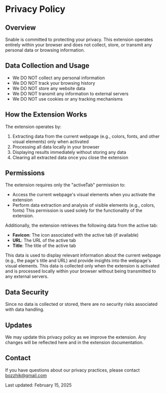 # Privacy Policy

## Overview

Snable is committed to protecting your privacy. This extension operates entirely within your browser and does not collect, store, or transmit any personal data or browsing information.

## Data Collection and Usage

- We DO NOT collect any personal information
- We DO NOT track your browsing history
- We DO NOT store any website data
- We DO NOT transmit any information to external servers
- We DO NOT use cookies or any tracking mechanisms

## How the Extension Works

The extension operates by:

1. Extracting data from the current webpage (e.g., colors, fonts, and other visual elements) only when activated
2. Processing all data locally in your browser
3. Displaying results immediately without storing any data
4. Clearing all extracted data once you close the extension

## Permissions

The extension requires only the "activeTab" permission to:

- Access the current webpage's visual elements when you activate the extension
- Perform data extraction and analysis of visible elements (e.g., colors, fonts)
  This permission is used solely for the functionality of the extension.

Additionally, the extension retrieves the following data from the active tab:

- **Favicon**: The icon associated with the active tab (if available)
- **URL**: The URL of the active tab
- **Title**: The title of the active tab

This data is used to display relevant information about the current webpage (e.g., the page's title and URL) and provide insights into the webpage's visual elements. This data is collected only when the extension is activated and is processed locally within your browser without being transmitted to any external servers.

## Data Security

Since no data is collected or stored, there are no security risks associated with data handling.

## Updates

We may update this privacy policy as we improve the extension. Any changes will be reflected here and in the extension documentation.

## Contact

If you have questions about our privacy practices, please contact bozzhik@gmail.com

Last updated: February 15, 2025
